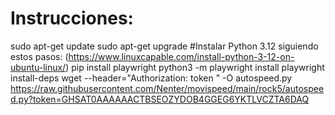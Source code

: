 # Instrucciones:
sudo apt-get update
sudo apt-get upgrade
#Instalar Python 3.12 siguiendo estos pasos: (https://www.linuxcapable.com/install-python-3-12-on-ubuntu-linux/)
pip install playwright
python3 -m playwright install
playwright install-deps
wget --header="Authorization: token <token>" -O autospeed.py https://raw.githubusercontent.com/Nenter/movispeed/main/rock5/autospeed.py?token=GHSAT0AAAAAACTBSEOZYDOB4GGEG6YKTLVCZTA6DAQ
